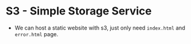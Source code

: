 # S3 - Simple Storage Service

- We can host a static website with s3, just only need `index.html` and `error.html` page.
